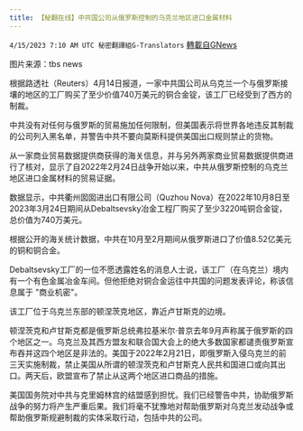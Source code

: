 ```yaml
---
title: 【秘翻在线】中共国公司从俄罗斯控制的乌克兰地区进口金属材料
---
```

`4/15/2023 7:10 AM UTC 秘密翻譯組G-Translators` [轉載自GNews](https://gnews.org/articles/1131585)

         

图片来源：tbs news

根据路透社（Reuters）4月14日报道，一家中共国公司从乌克兰一个与俄罗斯接壤的地区的工厂购买了至少价值740万美元的铜合金锭，该工厂已经受到了西方的制裁。

中共没有对任何与俄罗斯的贸易施加任何限制，但美国表示将世界各地违反其制裁的公司列入黑名单，并警告中共不要向莫斯科提供美国出口规则禁止的货物。

从一家商业贸易数据提供商获得的海关信息，并与另外两家商业贸易数据提供商进行了核对，显示了自2022年2月24日战争开始以来，中共从俄罗斯控制的乌克兰地区进口金属材料的贸易证据。

数据显示，中共衢州囡囡进出口有限公司（Quzhou Nova）在2022年10月8日至2023年3月24日期间从Debaltsevsky冶金工程厂购买了至少3220吨铜合金锭，总价值为740万美元。

根据公开的海关统计数据，中共在10月至2月期间从俄罗斯进口了价值8.52亿美元的铜和铜合金。

Debaltsevsky工厂的一位不愿透露姓名的消息人士说，该工厂（在乌克兰）境内有一个有色金属冶金车间。但他拒绝对铜合金运往中共国的问题发表评论，称该信息属于 "商业机密"。

该工厂位于乌克兰东部的顿涅茨克地区，靠近卢甘斯克的边境。

顿涅茨克和卢甘斯克都是俄罗斯总统弗拉基米尔·普京去年9月声称属于俄罗斯的四个地区之一。乌克兰及其西方盟友和联合国大会上的绝大多数国家都谴责俄罗斯宣布吞并这四个地区是非法的。美国于2022年2月21日，即俄罗斯入侵乌克兰的前三天实施制裁，禁止美国从所谓的顿涅茨克和卢甘斯克人民共和国进口或向其出口。两天后，欧盟宣布了禁止从这两个地区进口商品的措施。

美国国务院对中共与克里姆林宫的结盟感到担忧。我们已经警告中共，协助俄罗斯战争的努力将产生严重后果。我们将毫不犹豫地对帮助俄罗斯对乌克兰发动战争或帮助俄罗斯规避制裁的实体采取行动，包括中共的公司。
